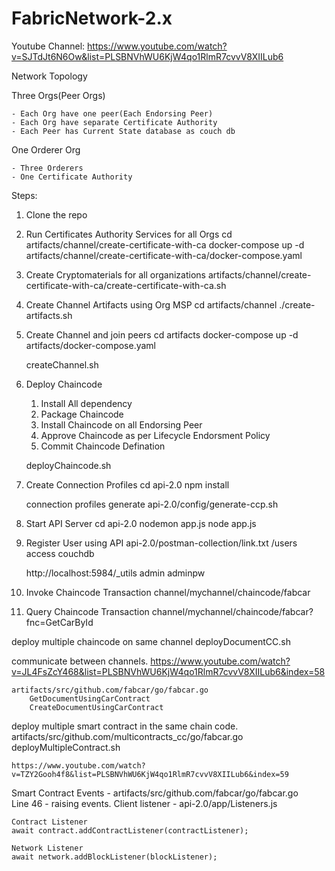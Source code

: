 # FabricNetwork-2.x

Youtube Channel: https://www.youtube.com/watch?v=SJTdJt6N6Ow&list=PLSBNVhWU6KjW4qo1RlmR7cvvV8XIILub6


Network Topology

Three Orgs(Peer Orgs)

    - Each Org have one peer(Each Endorsing Peer)
    - Each Org have separate Certificate Authority
    - Each Peer has Current State database as couch db


One Orderer Org

    - Three Orderers
    - One Certificate Authority



Steps:

1) Clone the repo


2) Run Certificates Authority Services for all Orgs
    cd artifacts/channel/create-certificate-with-ca
    docker-compose up -d
    artifacts/channel/create-certificate-with-ca/docker-compose.yaml


3) Create Cryptomaterials for all organizations
    artifacts/channel/create-certificate-with-ca/create-certificate-with-ca.sh

    
4) Create Channel Artifacts using Org MSP
    cd artifacts/channel
    ./create-artifacts.sh

5) Create Channel and join peers
    cd artifacts
    docker-compose up -d
    artifacts/docker-compose.yaml

    createChannel.sh

6) Deploy Chaincode
   1) Install All dependency
   2) Package Chaincode
   3) Install Chaincode on all Endorsing Peer
   4) Approve Chaincode as per Lifecycle Endorsment Policy
   5) Commit Chaincode Defination

    deployChaincode.sh


7) Create Connection Profiles
    cd api-2.0
    npm install

    connection profiles generate
    api-2.0/config/generate-ccp.sh

8) Start API Server
    cd api-2.0
    nodemon app.js
    node app.js

9) Register User using API
    api-2.0/postman-collection/link.txt
    /users
    access couchdb

    http://localhost:5984/_utils
    admin
    adminpw
    

10) Invoke Chaincode Transaction
    channel/mychannel/chaincode/fabcar

11) Query Chaincode Transaction
    channel/mychannel/chaincode/fabcar?fnc=GetCarById


deploy multiple chaincode on same channel
    deployDocumentCC.sh


communicate between channels.
    https://www.youtube.com/watch?v=JL4FsZcY468&list=PLSBNVhWU6KjW4qo1RlmR7cvvV8XIILub6&index=58

    artifacts/src/github.com/fabcar/go/fabcar.go
        GetDocumentUsingCarContract
        CreateDocumentUsingCarContract


deploy multiple smart contract in the same chain code.
    artifacts/src/github.com/multicontracts_cc/go/fabcar.go
    deployMultipleContract.sh

    https://www.youtube.com/watch?v=TZY2Gooh4f8&list=PLSBNVhWU6KjW4qo1RlmR7cvvV8XIILub6&index=59

Smart Contract
    Events -
        artifacts/src/github.com/fabcar/go/fabcar.go    
        Line 46 - raising events.
        Client listener - api-2.0/app/Listeners.js


    Contract Listener
    await contract.addContractListener(contractListener);

    Network Listener
    await network.addBlockListener(blockListener);
